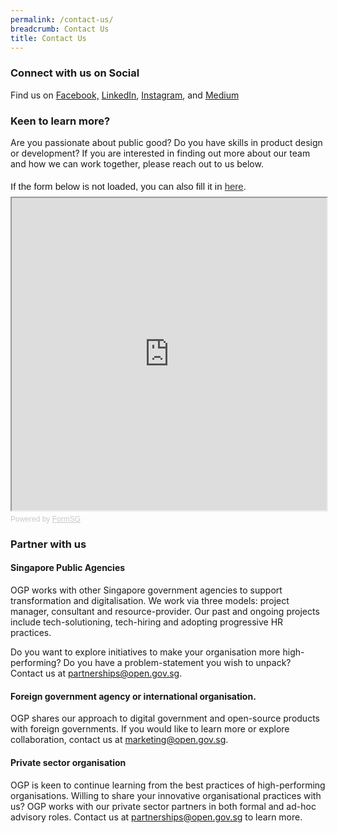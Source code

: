 ```yaml
---
permalink: /contact-us/
breadcrumb: Contact Us
title: Contact Us
---
```

### **Connect with us on Social** 

Find us on [Facebook,](https://www.facebook.com/opengovsg/) [LinkedIn](https://www.linkedin.com/company/open-government-products), [Instagram](https://www.instagram.com/opengovsg/), and [Medium](https://medium.com/open-government-products)

### **Keen to learn more?**
Are you passionate about public good? Do you have skills in product design or development?  If you are interested in finding out more about our team and how we can work together, please reach out to us below.

<div style="font-family:Sans-Serif;font-size:15px;color:#000;opacity:0.9;padding-top:5px;padding-bottom:8px">If the form below is not loaded, you can also fill it in <a href="https://form.gov.sg/5bed1be1ccecca000fd23587">here</a>.</div>

<!-- Change the width and height values to suit you best -->
<iframe id="iframe" src="https://form.gov.sg/5bed1be1ccecca000fd23587" style="width:100%;height:500px"></iframe>

<div style="font-family:Sans-Serif;font-size:12px;color:#999;opacity:0.5;padding-top:5px">Powered by <a href="https://form.gov.sg" style="color: #999">FormSG</a></div>


### **Partner with us**
#### Singapore Public Agencies

OGP works with other Singapore government agencies to support transformation and digitalisation. We work via three models: project manager, consultant and resource-provider. Our past and ongoing projects include tech-solutioning, tech-hiring and adopting progressive HR practices. 

Do you want to explore initiatives to make your organisation more high-performing? Do you have a problem-statement you wish to unpack? Contact us at partnerships@open.gov.sg.


#### Foreign government agency or international organisation. 

OGP shares our approach to digital government and open-source products with foreign governments. If you would like to learn more or explore collaboration, contact us at marketing@open.gov.sg.

#### Private sector organisation 

OGP is keen to continue learning from the best practices of high-performing organisations. Willing to share your innovative organisational practices with us? OGP works with our private sector partners in both formal and ad-hoc advisory roles. Contact us at partnerships@open.gov.sg to learn more.


